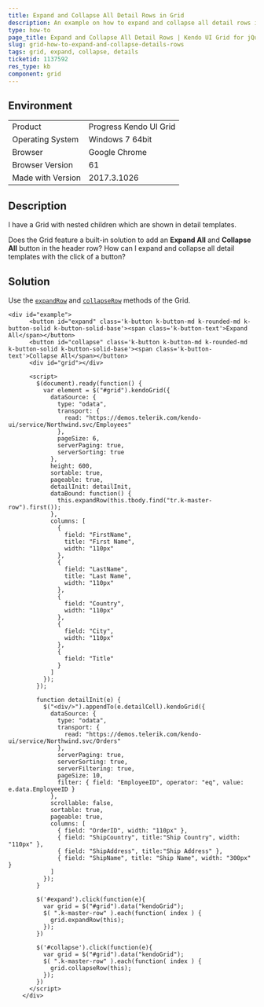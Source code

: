 ```yaml
---
title: Expand and Collapse All Detail Rows in Grid
description: An example on how to expand and collapse all detail rows in a Kendo UI Grid.
type: how-to
page_title: Expand and Collapse All Detail Rows | Kendo UI Grid for jQuery
slug: grid-how-to-expand-and-collapse-details-rows
tags: grid, expand, collapse, details
ticketid: 1137592
res_type: kb
component: grid
---
```


## Environment

<table>
 <tr>
  <td>Product</td>
  <td>Progress Kendo UI Grid</td>
 </tr>
 <tr>
  <td>Operating System</td>
  <td>Windows 7 64bit</td>
 </tr>
 <tr>
  <td>Browser</td>
  <td>Google Chrome</td>
 </tr>
 <tr>
  <td>Browser Version</td>
  <td>61</td>
 </tr> <tr>
  <td>Made with Version</td>
  <td>2017.3.1026</td>
 </tr>
</table>


## Description

I have a Grid with nested children which are shown in detail templates.

Does the Grid feature a built-in solution to add an **Expand All** and **Collapse All** button in the header row? How can I expand and collapse all detail templates with the click of a button?

## Solution

Use the [`expandRow`](https://docs.telerik.com/kendo-ui/api/javascript/ui/grid/methods/expandrow) and [`collapseRow`](https://docs.telerik.com/kendo-ui/api/javascript/ui/grid/methods/closecell) methods of the Grid.

```dojo
<div id="example">
      <button id="expand" class='k-button k-button-md k-rounded-md k-button-solid k-button-solid-base'><span class='k-button-text'>Expand All</span></button>
      <button id="collapse" class='k-button k-button-md k-rounded-md k-button-solid k-button-solid-base'><span class='k-button-text'>Collapse All</span></button>
      <div id="grid"></div>

      <script>
        $(document).ready(function() {
          var element = $("#grid").kendoGrid({
            dataSource: {
              type: "odata",
              transport: {
                read: "https://demos.telerik.com/kendo-ui/service/Northwind.svc/Employees"
              },
              pageSize: 6,
              serverPaging: true,
              serverSorting: true
            },
            height: 600,
            sortable: true,
            pageable: true,
            detailInit: detailInit,
            dataBound: function() {
              this.expandRow(this.tbody.find("tr.k-master-row").first());
            },
            columns: [
              {
                field: "FirstName",
                title: "First Name",
                width: "110px"
              },
              {
                field: "LastName",
                title: "Last Name",
                width: "110px"
              },
              {
                field: "Country",
                width: "110px"
              },
              {
                field: "City",
                width: "110px"
              },
              {
                field: "Title"
              }
            ]
          });
        });

        function detailInit(e) {
          $("<div/>").appendTo(e.detailCell).kendoGrid({
            dataSource: {
              type: "odata",
              transport: {
                read: "https://demos.telerik.com/kendo-ui/service/Northwind.svc/Orders"
              },
              serverPaging: true,
              serverSorting: true,
              serverFiltering: true,
              pageSize: 10,
              filter: { field: "EmployeeID", operator: "eq", value: e.data.EmployeeID }
            },
            scrollable: false,
            sortable: true,
            pageable: true,
            columns: [
              { field: "OrderID", width: "110px" },
              { field: "ShipCountry", title:"Ship Country", width: "110px" },
              { field: "ShipAddress", title:"Ship Address" },
              { field: "ShipName", title: "Ship Name", width: "300px" }
            ]
          });
        }

        $('#expand').click(function(e){
          var grid = $("#grid").data("kendoGrid");
          $( ".k-master-row" ).each(function( index ) {
            grid.expandRow(this);
          });
        })

        $('#collapse').click(function(e){
          var grid = $("#grid").data("kendoGrid");
          $( ".k-master-row" ).each(function( index ) {
            grid.collapseRow(this);
          });
        })
      </script>
    </div>
```
